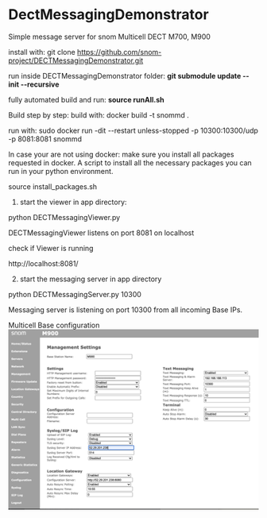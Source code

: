 # DectMessagingDemonstrator
Simple message server for snom Multicell DECT M700, M900

install with:
git clone https://github.com/snom-project/DECTMessagingDemonstrator.git

run inside DECTMessagingDemonstrator folder:
**git submodule update --init --recursive**

fully automated build and run:
**source runAll.sh**


Build step by step:
build with:
docker build -t snommd .

run with:
sudo docker run -dit --restart unless-stopped -p 10300:10300/udp -p 8081:8081 snommd 

In case your are not using docker:
make sure you install all packages requested in docker.
A script to install all the necessary packages you can run in your python environment.

source install_packages.sh


1. start the viewer in app directory:

python DECTMessagingViewer.py 

DECTMessagingViewer listens on port 8081 on localhost 

check if Viewer is running

http://localhost:8081/


2. start the messaging server in app directory

python DECTMessagingServer.py 10300

Messaging server is listening on port 10300 from all incoming Base IPs. 

Multicell Base configuration 
![alt text](https://github.com/snom-project/DECTMessagingDemonstrator/blob/master/app/doc/SampleBaseConfig.png?raw=true)

